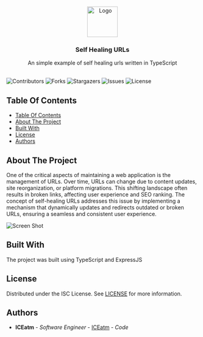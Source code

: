 <br/>
<p align="center">
  <a href="https://github.com/ICEatm/selfhealingurls">
    <img src="https://cdn-icons-png.flaticon.com/512/3214/3214746.png" alt="Logo" width="80" height="80">
  </a>

  <h3 align="center">Self Healing URLs</h3>

  <p align="center">
    An simple example of self healing urls written in TypeScript
    <br/>
    <br/>
  </p>
</p>

![Contributors](https://img.shields.io/github/contributors/ICEatm/selfhealingurls?color=dark-green) ![Forks](https://img.shields.io/github/forks/ICEatm/selfhealingurls?style=social) ![Stargazers](https://img.shields.io/github/stars/ICEatm/selfhealingurls?style=social) ![Issues](https://img.shields.io/github/issues/ICEatm/selfhealingurls) ![License](https://img.shields.io/github/license/ICEatm/selfhealingurls) 

## Table Of Contents

- [Table Of Contents](#table-of-contents)
- [About The Project](#about-the-project)
- [Built With](#built-with)
- [License](#license)
- [Authors](#authors)

## About The Project

One of the critical aspects of maintaining a web application is the management of URLs. Over time, URLs can change due to content updates, site reorganization, or platform migrations. This shifting landscape often results in broken links, affecting user experience and SEO ranking. The concept of self-healing URLs addresses this issue by implementing a mechanism that dynamically updates and redirects outdated or broken URLs, ensuring a seamless and consistent user experience.

![Screen Shot](https://i.imgur.com/sGV4biM.png)

## Built With

The project was built using TypeScript and ExpressJS

## License

Distributed under the ISC License. See [LICENSE](https://github.com/ICEatm/selfhealingurls/blob/main/LICENSE) for more information.

## Authors

* **ICEatm** - *Software Engineer* - [ICEatm](https://github.com/ICEatm) - *Code*